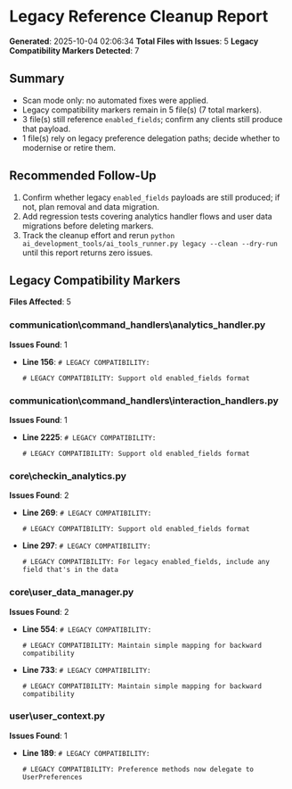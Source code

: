 # Legacy Reference Cleanup Report

**Generated**: 2025-10-04 02:06:34
**Total Files with Issues**: 5
**Legacy Compatibility Markers Detected**: 7

## Summary
- Scan mode only: no automated fixes were applied.
- Legacy compatibility markers remain in 5 file(s) (7 total markers).
- 3 file(s) still reference `enabled_fields`; confirm any clients still produce that payload.
- 1 file(s) rely on legacy preference delegation paths; decide whether to modernise or retire them.

## Recommended Follow-Up
1. Confirm whether legacy `enabled_fields` payloads are still produced; if not, plan removal and data migration.
2. Add regression tests covering analytics handler flows and user data migrations before deleting markers.
3. Track the cleanup effort and rerun `python ai_development_tools/ai_tools_runner.py legacy --clean --dry-run` until this report returns zero issues.

## Legacy Compatibility Markers
**Files Affected**: 5

### communication\command_handlers\analytics_handler.py
**Issues Found**: 1

- **Line 156**: `# LEGACY COMPATIBILITY:`
  ```
  # LEGACY COMPATIBILITY: Support old enabled_fields format
  ```

### communication\command_handlers\interaction_handlers.py
**Issues Found**: 1

- **Line 2225**: `# LEGACY COMPATIBILITY:`
  ```
  # LEGACY COMPATIBILITY: Support old enabled_fields format
  ```

### core\checkin_analytics.py
**Issues Found**: 2

- **Line 269**: `# LEGACY COMPATIBILITY:`
  ```
  # LEGACY COMPATIBILITY: Support old enabled_fields format
  ```

- **Line 297**: `# LEGACY COMPATIBILITY:`
  ```
  # LEGACY COMPATIBILITY: For legacy enabled_fields, include any field that's in the data
  ```

### core\user_data_manager.py
**Issues Found**: 2

- **Line 554**: `# LEGACY COMPATIBILITY:`
  ```
  # LEGACY COMPATIBILITY: Maintain simple mapping for backward compatibility
  ```

- **Line 733**: `# LEGACY COMPATIBILITY:`
  ```
  # LEGACY COMPATIBILITY: Maintain simple mapping for backward compatibility
  ```

### user\user_context.py
**Issues Found**: 1

- **Line 189**: `# LEGACY COMPATIBILITY:`
  ```
  # LEGACY COMPATIBILITY: Preference methods now delegate to UserPreferences
  ```
